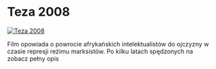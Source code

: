 Teza 2008 
=============
[![Teza 2008 ](http://vidos.pl/images/player.gif)](http://vidos.pl/teza-2008)

 Film opowiada o powrocie afrykańskich intelektualistów do ojczyzny w czasie represji reżimu marksistów. Po kilku latach spędzonych na zobacz pełny opis
